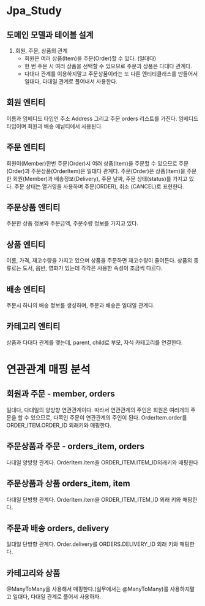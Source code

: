 # Jpa_Study

## 도메인 모델과 테이블 설계
1. 회원, 주문, 상품의 관계
    - 회원은 여러 상품(Item)을 주문(Order)할 수 있다. (일대다)
    - 한 번 주문 시 여러 상품을 선택할 수 있으므로 주문과 상품은 다대다 관계다.
    - 다대다 관계를 이용하지말고 주문상품이라는 또 다른 엔티티클래스를 만들어서 일대다, 다대일 관계로 풀어내서 사용한다.

## 회원 엔티티
이름과 임베디드 타입인 주소 Address 그리고 주문 orders 리스트를 가진다.
임베디드 타입이며 회원과 배송 에닡티에서 사용된다.

## 주문 엔티티
회원이(Member)한번 주문(Order)시 여러 상품(Item)을 주문할 수 있으므로 주문(Order)과 주문상품(OrderItem)은 일대다 관계다.
주문(Order)은 상품(Item)을 주문한 회원(Member)과 배송정보(Delivery), 주문 날짜, 주문 상태(status)를 가지고 있다.
주문 상태는 열거영을 사용하며 주문(ORDER), 취소 (CANCEL)로 표현한다.

## 주문상품 엔티티
주문한 상품 정보와 주문금액, 주문수량 정보를 가지고 있다.

## 상품 엔티티
이름, 가격, 재고수량을 가지고 있으며 상품을 주문하면 재고수량이 줄어든다.
상품의 종류로는 도서, 음반, 영화가 있는데 각각은 사용한 속성이 조금씩 다르다.

## 배송 엔티티
주문시 하나의 배송 정보를 생성하며, 주문과 배송은 일대일 관계다.

## 카테고리 엔티티
상품과 다대다 관계를 맺는데, parent, child로 부모, 자식 카테고리를 연결한다.


# 연관관계 매핑 분석

## 회원과 주문 - member, orders
일대다, 다대일의 양방향 연관관계이다. 따라서 연관관계의 주인은 회원은 여러개의 주문을 할 수 있으므로, 다쪽인 주문이 연관관계의 주인이 된다.
OrderItem.order를 ORDER_ITEM.ORDER_ID 외래키와 매핑한다.

## 주문상품과 주문 - orders_item, orders
다대일 양방향 관계다. OrderItem.item을 ORDER_ITEM.ITEM_ID외래키와 매핑한다

## 주문상품과 상품 orders_item, item
다대일 단방향 관계다. OrderItem.item을 ORDER_ITEM_ITEM_ID 외래 키와 매핑한다.

## 주문과 배송 orders, delivery
일대일 단방향 관계다. Order.delivery를 ORDERS.DELIVERY_ID 외래 키와 매핑한다.

## 카테고리와 상품
@ManyToMany을 사용해서 매핑한다.(실무에서는 @ManyToMany)를 사용하지말고 일대다, 다대일 관계로 풀어서 사용하자.







